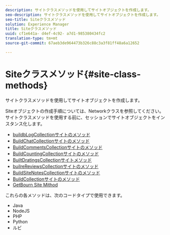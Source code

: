 ```yaml
---
description: サイトクラスメソッドを使用してサイトオブジェクトを作成します。
seo-description: サイトクラスメソッドを使用してサイトオブジェクトを作成します。
seo-title: Siteクラスメソッド
solution: Experience Manager
title: Siteクラスメソッド
uuid: cf1e641a- d4ef-4c92- a7d1-985380434fc2
translation-type: tm+mt
source-git-commit: 67aeb3de964473b326c88c3a3f81ff48a6a12652

---
```



# Siteクラスメソッド{#site-class-methods}

サイトクラスメソッドを使用してサイトオブジェクトを作成します。

Siteオブジェクトの作成手順については、Networkクラスを参照してください。サイトクラスメソッドを使用する前に、セッションでサイトオブジェクトをインスタンス化します。

* [buildbLogCollectionサイトのメソッド](../c-installing-libraries/r-buildblogcollection-site-method.md#r_buildblogcollection_site_method)
* [BuildChatCollectionサイトのメソッド](../c-installing-libraries/r-buildchatcollection-site-method.md#r_buildchatcollection_site_method)
* [BuildCommentsCollectionサイトのメソッド](../c-installing-libraries/r-buildcommentscollection-site-method.md#r_buildcommentscollection_site_method)
* [BuildCountingCollectionサイトのメソッド](../c-installing-libraries/r-buildcountingcollection-site-method.md#r_buildcountingcollection_site_method)
* [BuiltDratingsCollectionサイトメソッド](../c-installing-libraries/r-buildratingscollection-site-method.md#r_buildratingscollection_site_method)
* [builreReviewsCollectionサイトのメソッド](../c-installing-libraries/r-buildreviewscollection-site-method.md#r_buildreviewscollection_site_method)
* [BuildSiteNotesCollectionサイトのメソッド](../c-installing-libraries/r-buildsitenotescollection-site-method.md#r_buildsitenotescollection_site_method)
* [BuildCollectionサイトのメソッド](../c-installing-libraries/r-buildcollection-site-method.md#r_buildcollection_site_method)
* [GetBourn Site Mithod](../c-installing-libraries/r-geturn-site-method.md#r_geturn_site_method)

これらの各メソッドは、次のコードタイプで使用できます。

* Java
* NodeJS
* PHP
* Python
* ルビ

